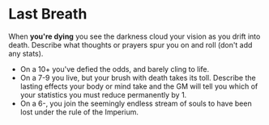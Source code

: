 # Last Breath
When **you're dying** you see the darkness cloud your vision as you drift into death. Describe what thoughts or prayers spur you on and roll (don't add any stats).

 - On a 10+ you've defied the odds, and barely cling to life.
 - On a 7-9 you live, but your brush with death takes its toll. Describe the lasting effects your body or mind take and the GM will tell you which of your statistics you must reduce permanently by 1.
 - On a 6-, you join the seemingly endless stream of souls to have been lost under the rule of the Imperium.